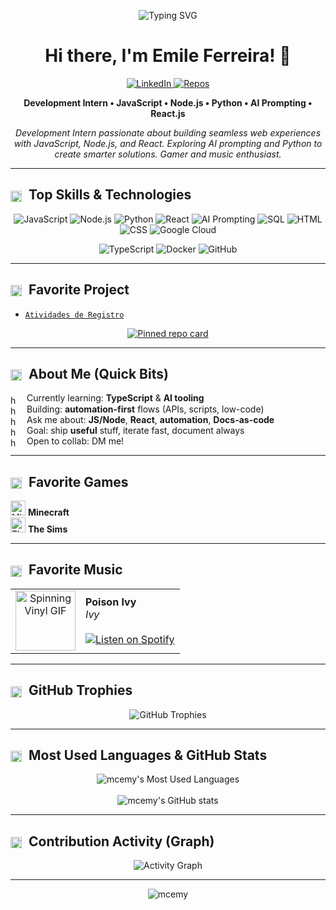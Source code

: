 <p align="center">
  <img src="https://readme-typing-svg.demolab.com?font=Fira+Code&weight=500&size=22&duration=2400&pause=500&center=true&vCenter=true&random=false&width=720&color=FFB3C1&lines=Hi%2C+I'm+Emile+Ferreira!+%F0%9F%91%8B;Web+Automation+%2B+JS%2C+Node%2C+React%2C+Python" alt="Typing SVG" />
</p>

<h1 align="center">Hi there, I'm Emile Ferreira! 👋</h1>

<p align="center">
  <a href="https://www.linkedin.com/in/emile-ferreira-21a776274" target="_blank">
    <img alt="LinkedIn" src="https://img.shields.io/badge/LinkedIn-FFB3C1?logo=linkedin&logoColor=2E2A25&labelColor=E8DCCF&style=for-the-badge">
  </a>
  <a href="https://github.com/mcemy?tab=repositories" target="_blank">
    <img alt="Repos" src="https://img.shields.io/badge/All%20Repos-7AA6A1?logo=github&logoColor=2E2A25&labelColor=E8DCCF&style=for-the-badge">
  </a>
</p>

<p align="center"><b>Development Intern • JavaScript • Node.js • Python • AI Prompting • React.js</b></p>
<p align="center">
  <i>
    Development Intern passionate about building seamless web experiences with JavaScript, Node.js, and React. Exploring AI prompting and Python to create smarter solutions. Gamer and music enthusiast.
  </i>
</p>

---

<h2>
  <img src="https://art.pixilart.com/sr222a79ddbdaaws3.png" width="18" height="18" style="vertical-align:middle; margin-right:6px" alt="heart"/>
  Top Skills & Technologies
</h2>

<p align="center">
  <img src="https://img.shields.io/badge/-JavaScript-E8DCCF?logo=javascript&logoColor=2E2A25&label=JavaScript&color=FFB3C1&style=flat" alt="JavaScript"/>
  <img src="https://img.shields.io/badge/-Node.js-E8DCCF?logo=node.js&logoColor=2E2A25&label=Node.js&color=7AA6A1&style=flat" alt="Node.js"/>
  <img src="https://img.shields.io/badge/-Python-E8DCCF?logo=python&logoColor=2E2A25&label=Python&color=C7A7CC&style=flat" alt="Python"/>
  <img src="https://img.shields.io/badge/-React-E8DCCF?logo=react&logoColor=2E2A25&label=React&color=7AA6A1&style=flat" alt="React"/>
  <img src="https://img.shields.io/badge/-AI%20Prompting-E8DCCF?logoColor=2E2A25&color=FFB3C1&style=flat" alt="AI Prompting"/>
  <img src="https://img.shields.io/badge/-SQL-E8DCCF?logo=sqlite&logoColor=2E2A25&label=SQL&color=C7A7CC&style=flat" alt="SQL"/>
  <img src="https://img.shields.io/badge/-HTML5-E8DCCF?logo=html5&logoColor=2E2A25&label=HTML5&color=FFB3C1&style=flat" alt="HTML"/>
  <img src="https://img.shields.io/badge/-CSS3-E8DCCF?logo=css3&logoColor=2E2A25&label=CSS3&color=7AA6A1&style=flat" alt="CSS"/>
  <img src="https://img.shields.io/badge/-Google%20Cloud-E8DCCF?logo=google-cloud&logoColor=2E2A25&label=Google%20Cloud&color=C7A7CC&style=flat" alt="Google Cloud"/>
</p>

<!-- Linha 2 no mesmo padrão dos badges -->
<p align="center">
  <img src="https://img.shields.io/badge/TypeScript-C7A7CC?logo=typescript&logoColor=2E2A25&labelColor=E8DCCF&style=flat" alt="TypeScript"/>
  <img src="https://img.shields.io/badge/Docker-C7A7CC?logo=docker&logoColor=2E2A25&labelColor=E8DCCF&style=flat" alt="Docker"/>
  <img src="https://img.shields.io/badge/GitHub-7AA6A1?logo=github&logoColor=2E2A25&labelColor=E8DCCF&style=flat" alt="GitHub"/>
</p>

---

<h2>
  <img src="https://art.pixilart.com/sr222a79ddbdaaws3.png" width="18" height="18" style="vertical-align:middle; margin-right:6px" alt="heart"/>
  Favorite Project
</h2>

- [`Atividades de Registro`](https://github.com/mcemy/Atividades-de-Registro.git)

<p align="center">
  <a href="https://github.com/mcemy/Atividades-de-Registro">
    <img src="https://github-readme-stats.vercel.app/api/pin/?username=mcemy&repo=Atividades-de-Registro&theme=rose_pine" alt="Pinned repo card" />
  </a>
</p>

---

<h2>
  <img src="https://art.pixilart.com/sr222a79ddbdaaws3.png" width="18" height="18" style="vertical-align:middle; margin-right:6px" alt="heart"/>
  About Me (Quick Bits)
</h2>

<!-- Bullets com APENAS a imagem de coração (sem • do markdown) -->
<ul style="list-style:none; padding-left:0;">
  <li>
    <img src="https://camo.githubusercontent.com/0cdf4bc9a123150910c2ae56bc2dc6bbe490d8beb5ac4085a3bf9af473393f1e/68747470733a2f2f6172742e706978696c6172742e636f6d2f73723232326137396464626461617773332e706e67" width="14" height="14" style="vertical-align:middle; margin-right:8px;" alt="heart"/>
    Currently learning: <b>TypeScript</b> & <b>AI tooling</b>
  </li>
  <li>
    <img src="https://camo.githubusercontent.com/0cdf4bc9a123150910c2ae56bc2dc6bbe490d8beb5ac4085a3bf9af473393f1e/68747470733a2f2f6172742e706978696c6172742e636f6d2f73723232326137396464626461617773332e706e67" width="14" height="14" style="vertical-align:middle; margin-right:8px;" alt="heart"/>
    Building: <b>automation-first</b> flows (APIs, scripts, low-code)
  </li>
  <li>
    <img src="https://camo.githubusercontent.com/0cdf4bc9a123150910c2ae56bc2dc6bbe490d8beb5ac4085a3bf9af473393f1e/68747470733a2f2f6172742e706978696c6172742e636f6d2f73723232326137396464626461617773332e706e67" width="14" height="14" style="vertical-align:middle; margin-right:8px;" alt="heart"/>
    Ask me about: <b>JS/Node</b>, <b>React</b>, <b>automation</b>, <b>Docs-as-code</b>
  </li>
  <li>
    <img src="https://camo.githubusercontent.com/0cdf4bc9a123150910c2ae56bc2dc6bbe490d8beb5ac4085a3bf9af473393f1e/68747470733a2f2f6172742e706978696c6172742e636f6d2f73723232326137396464626461617773332e706e67" width="14" height="14" style="vertical-align:middle; margin-right:8px;" alt="heart"/>
    Goal: ship <b>useful</b> stuff, iterate fast, document always
  </li>
  <li>
    <img src="https://camo.githubusercontent.com/0cdf4bc9a123150910c2ae56bc2dc6bbe490d8beb5ac4085a3bf9af473393f1e/68747470733a2f2f6172742e706978696c6172742e636f6d2f73723232326137396464626461617773332e706e67" width="14" height="14" style="vertical-align:middle; margin-right:8px;" alt="heart"/>
    Open to collab: DM me!
  </li>
</ul>

---

<h2>
  <img src="https://art.pixilart.com/sr222a79ddbdaaws3.png" width="18" height="18" style="vertical-align:middle; margin-right:6px" alt="heart"/>
  Favorite Games
</h2>

<p align="left">
  <img src="https://img.icons8.com/?size=100&id=AGd4H8W40vJ2&format=png&color=F25081" width="24" alt="Minecraft Icon (pink)"/> <b>Minecraft</b><br/>
  <img src="https://img.icons8.com/ios-filled/50/FFB3C1/the-sims.png" width="24" alt="The Sims Icon (pink)"/> <b>The Sims</b>
</p>

---

<h2>
  <img src="https://art.pixilart.com/sr222a79ddbdaaws3.png" width="18" height="18" style="vertical-align:middle; margin-right:6px" alt="heart"/>
  Favorite Music
</h2>

<p align="center">
  <table>
    <tr>
      <td align="center" valign="middle">
        <img src="https://media3.giphy.com/media/v1.Y2lkPTc5MGI3NjExdHN4bWM4cjl0bHJ6czV4M2FidWMwcXd2MnNseHp2NHplcWtqcXhnbCZlcD12MV9pbnRlcm5hbF9naWZfYnlfaWQmY3Q9Zw/1vLHnnIiwUN7a/giphy.gif" width="96" height="96" alt="Spinning Vinyl GIF"/>
      </td>
      <td>
        <b>Poison Ivy</b> <br/>
        <i>Ivy</i>
        <br/><br/>
        <a href="https://open.spotify.com/intl-pt/track/0A1bOmCvvxxn8oWToYzRrz?si=d5457125bc344c6d" target="_blank">
          <img src="https://img.shields.io/badge/Listen%20on-Spotify-FFB3C1?logo=spotify&logoColor=2E2A25&labelColor=E8DCCF" alt="Listen on Spotify"/>
        </a>
      </td>
    </tr>
  </table>
</p>

---

<h2>
  <img src="https://art.pixilart.com/sr222a79ddbdaaws3.png" width="18" height="18" style="vertical-align:middle; margin-right:6px" alt="heart"/>
  GitHub Trophies
</h2>

<p align="center">
  <img src="https://github-profile-trophy.vercel.app/?username=mcemy&theme=chalk&no-bg=true&no-frame=true&row=1&column=6" alt="GitHub Trophies"/>
</p>

---

<h2>
  <img src="https://art.pixilart.com/sr222a79ddbdaaws3.png" width="18" height="18" style="vertical-align:middle; margin-right:6px" alt="heart"/>
  Most Used Languages & GitHub Stats
</h2>

<p align="center">
  <img src="https://github-readme-stats.vercel.app/api/top-langs/?username=mcemy&layout=compact&langs_count=8&theme=rose_pine" alt="mcemy's Most Used Languages" />
  <br/><br/>
  <img src="https://github-readme-stats.vercel.app/api?username=mcemy&show_icons=true&theme=rose_pine" alt="mcemy's GitHub stats" />
</p>

---

<h2>
  <img src="https://art.pixilart.com/sr222a79ddbdaaws3.png" width="18" height="18" style="vertical-align:middle; margin-right:6px" alt="heart"/>
  Contribution Activity (Graph)
</h2>

<p align="center">
  <img src="https://github-readme-activity-graph.vercel.app/graph?username=mcemy&theme=rose-pine" alt="Activity Graph"/>
</p>

---

<p align="center">
  <img src="https://komarev.com/ghpvc/?username=mcemy&label=Profile%20views&color=7AA6A1&style=flat" alt="mcemy" />
</p>
